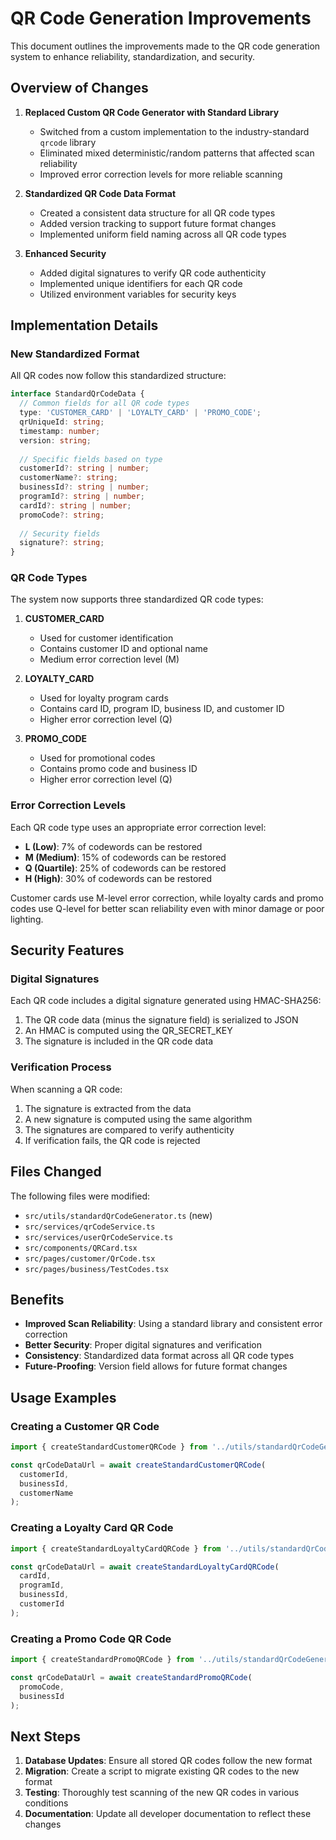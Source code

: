 # QR Code Generation Improvements

This document outlines the improvements made to the QR code generation system to enhance reliability, standardization, and security.

## Overview of Changes

1. **Replaced Custom QR Code Generator with Standard Library**
   - Switched from a custom implementation to the industry-standard `qrcode` library
   - Eliminated mixed deterministic/random patterns that affected scan reliability
   - Improved error correction levels for more reliable scanning

2. **Standardized QR Code Data Format**
   - Created a consistent data structure for all QR code types
   - Added version tracking to support future format changes
   - Implemented uniform field naming across all QR code types

3. **Enhanced Security**
   - Added digital signatures to verify QR code authenticity
   - Implemented unique identifiers for each QR code
   - Utilized environment variables for security keys

## Implementation Details

### New Standardized Format

All QR codes now follow this standardized structure:

```typescript
interface StandardQrCodeData {
  // Common fields for all QR code types
  type: 'CUSTOMER_CARD' | 'LOYALTY_CARD' | 'PROMO_CODE';
  qrUniqueId: string;
  timestamp: number;
  version: string;
  
  // Specific fields based on type
  customerId?: string | number;
  customerName?: string;
  businessId?: string | number;
  programId?: string | number;
  cardId?: string | number;
  promoCode?: string;
  
  // Security fields
  signature?: string;
}
```

### QR Code Types

The system now supports three standardized QR code types:

1. **CUSTOMER_CARD**
   - Used for customer identification
   - Contains customer ID and optional name
   - Medium error correction level (M)

2. **LOYALTY_CARD**
   - Used for loyalty program cards
   - Contains card ID, program ID, business ID, and customer ID
   - Higher error correction level (Q)

3. **PROMO_CODE**
   - Used for promotional codes
   - Contains promo code and business ID
   - Higher error correction level (Q)

### Error Correction Levels

Each QR code type uses an appropriate error correction level:

- **L (Low)**: 7% of codewords can be restored
- **M (Medium)**: 15% of codewords can be restored
- **Q (Quartile)**: 25% of codewords can be restored
- **H (High)**: 30% of codewords can be restored

Customer cards use M-level error correction, while loyalty cards and promo codes use Q-level for better scan reliability even with minor damage or poor lighting.

## Security Features

### Digital Signatures

Each QR code includes a digital signature generated using HMAC-SHA256:

1. The QR code data (minus the signature field) is serialized to JSON
2. An HMAC is computed using the QR_SECRET_KEY
3. The signature is included in the QR code data

### Verification Process

When scanning a QR code:

1. The signature is extracted from the data
2. A new signature is computed using the same algorithm
3. The signatures are compared to verify authenticity
4. If verification fails, the QR code is rejected

## Files Changed

The following files were modified:

- `src/utils/standardQrCodeGenerator.ts` (new)
- `src/services/qrCodeService.ts`
- `src/services/userQrCodeService.ts`
- `src/components/QRCard.tsx`
- `src/pages/customer/QrCode.tsx`
- `src/pages/business/TestCodes.tsx`

## Benefits

- **Improved Scan Reliability**: Using a standard library and consistent error correction
- **Better Security**: Proper digital signatures and verification
- **Consistency**: Standardized data format across all QR code types
- **Future-Proofing**: Version field allows for future format changes

## Usage Examples

### Creating a Customer QR Code

```typescript
import { createStandardCustomerQRCode } from '../utils/standardQrCodeGenerator';

const qrCodeDataUrl = await createStandardCustomerQRCode(
  customerId,
  businessId,
  customerName
);
```

### Creating a Loyalty Card QR Code

```typescript
import { createStandardLoyaltyCardQRCode } from '../utils/standardQrCodeGenerator';

const qrCodeDataUrl = await createStandardLoyaltyCardQRCode(
  cardId,
  programId,
  businessId,
  customerId
);
```

### Creating a Promo Code QR Code

```typescript
import { createStandardPromoQRCode } from '../utils/standardQrCodeGenerator';

const qrCodeDataUrl = await createStandardPromoQRCode(
  promoCode,
  businessId
);
```

## Next Steps

1. **Database Updates**: Ensure all stored QR codes follow the new format
2. **Migration**: Create a script to migrate existing QR codes to the new format
3. **Testing**: Thoroughly test scanning of the new QR codes in various conditions
4. **Documentation**: Update all developer documentation to reflect these changes 